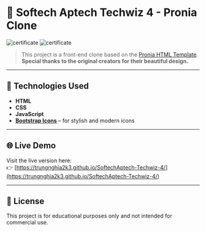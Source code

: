# 🌿 Softech Aptech Techwiz 4 - Pronia Clone

![certificate](https://github.com/user-attachments/assets/7e7b5c8e-f1d5-446e-a085-49d2a888e30e#gh-light-mode-only)
![certificate](https://github.com/user-attachments/assets/7e7b5c8e-f1d5-446e-a085-49d2a888e30e#gh-dark-mode-only)

> This project is a front-end clone based on the [Pronia HTML Template](https://htmldemo.net/pronia/pronia/index.html).  
> **Special thanks to the original creators for their beautiful design.**

---

## 🔧 Technologies Used

- **HTML**
- **CSS**
- **JavaScript**
- **[Bootstrap Icons](https://icons.getbootstrap.com/)** – for stylish and modern icons

---

## 🌐 Live Demo

Visit the live version here:  
👉 [https://trungnghia2k3.github.io/SoftechAptech-Techwiz-4/](https://trungnghia2k3.github.io/SoftechAptech-Techwiz-4/)

---

## 📄 License

This project is for educational purposes only and not intended for commercial use.
